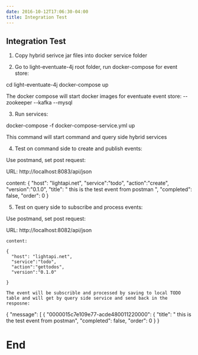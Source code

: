 ```yaml
---
date: 2016-10-12T17:06:30-04:00
title: Integration Test
---
```


## Integration Test

1. Copy hybrid serivce jar files into docker service folder

2. Go to light-eventuate-4j root folder, run docker-compose for event store:

  cd light-eventuate-4j
  docker-compose up

  The docker compose will start docker images for  eventuate event store:
     -- zookeeper
     --kafka
     --mysql

3. Run services:

  docker-compose -f docker-compose-service.yml up

  This command will start command and query side hybrid services


4. Test on command side to create and publish events:

  Use postmand, set post request:

  URL: http://localhost:8083/api/json

  content:
  {
    "host": "lightapi.net",
    "service":"todo",
    "action":"create",
    "version":"0.1.0",
    "title": " this is the test event from postman ",
    "completed": false,
    "order": 0
  }

5.    Test on query side to subscribe and process events:

  Use postmand, set post request:

  URL: http://localhost:8082/api/json

    content:

    {
      "host": "lightapi.net",
      "service":"todo",
      "action":"gettodos",
      "version":"0.1.0"

    }

    The event will be subscrible and processed by saving to local TODO table and will get by query side service and send back in the resposne:

{
  "message": [
    {
      "0000015c7e109e77-acde480011220000": {
        "title": " this is the test event from postman",
        "completed": false,
        "order": 0
      }
    }




# End